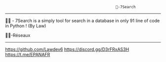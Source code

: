                                                       👑-7Search 
______________________________________________________________________________________________________________________________
🧑‍💻 - 7Search is a simply tool for search in a database in only 91 line of code in Python ! (By Law)

🧑‍💻-Réseaux 
____________________                       
https://github.com/Lawdev6 
https://discord.gg/D3rFRxAS3H
https://t.me/EPANAFR                         

